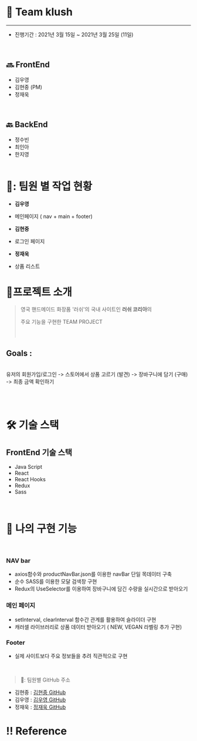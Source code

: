 # 🏡 Team klush

---

- 진행기간 : 2021년 3월 15일 ~ 2021년 3월 25일 (11일)

<br>

## 🔜 FrontEnd

- 김우영
- 김현중 (PM)
- 정재욱

<br>

## 🔙 BackEnd

- 정수빈
- 최인아
- 한지영
  <br>
  <br>

# 🌟: 팀원 별 작업 현황

- **김우영**
- 메인페이지 ( nav + main + footer)

- **김현중**
- 로그인 페이지

- **정재욱**
- 상품 리스트

# 🌟프로젝트 소개

> 영국 핸드메이드 화장품 '러쉬'의 국내 사이트인 **러쉬 코리아**의 
> 
> 주요 기능을 구현한 TEAM PROJECT <br>  
> <br>

## Goals :

<br> 유저의 회원가입/로그인 -> 스토어에서 상품 고르기 (발견) -> 장바구니에 담기 (구매) -> 최종 금액 확인하기

<br>
<br>

# 🛠 기술 스택

## FrontEnd 기술 스택

- Java Script
- React
- React Hooks
- Redux
- Sass

<br>

# 🌈 나의 구현 기능

<br>

### NAV bar

- axios함수와 productNavBar.json를 이용한 navBar 단일 목데이터 구축
- 순수 SASS를 이용한 모달 검색창 구현
- Redux의 UseSelector를 이용하여 장바구니에 담긴 수량을 실시간으로 받아오기

### 메인 페이지

- setInterval, clearInterval 함수간 관계를 활용하여 슬라이더 구현
- 캐러셀 라이브러리로 상품 데이터 받아오기 ( NEW, VEGAN 라벨링 추가 구현)

### Footer

- 실제 사이트보다 주요 정보들을 추려 직관적으로 구현 


<br>

> 🌟: 팀원별 GitHub 주소

- 김현중 : [김현중 GitHub](https://github.com/hyjoong)
- 김우영 : [김우영 GitHub](https://github.com/whoyoung90)
- 정재욱 : [정재욱 GitHub](https://github.com/stich9208)

# ‼️ Reference
